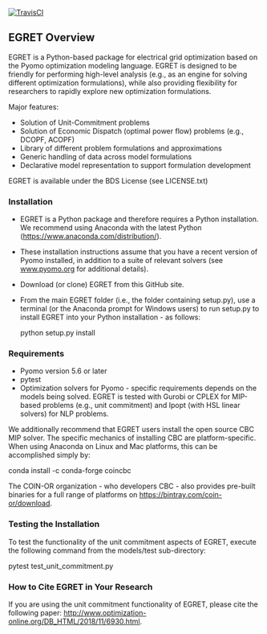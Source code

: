 [![TravisCI](https://travis-ci.com/grid-parity-exchange/Egret.svg?branch=master)](https://travis-ci.com/grid-parity-exchange/Egret)

## EGRET Overview

EGRET is a Python-based package for electrical grid optimization based on the Pyomo optimization modeling language. EGRET is designed to be friendly for performing high-level analysis (e.g., as an engine for solving different optimization formulations), while also providing flexibility for researchers to rapidly explore new optimization formulations.

Major features:
* Solution of Unit-Commitment problems
* Solution of Economic Dispatch (optimal power flow) problems (e.g., DCOPF, ACOPF)
* Library of different problem formulations and approximations
* Generic handling of data across model formulations
* Declarative model representation to support formulation development

EGRET is available under the BDS License (see LICENSE.txt)

### Installation

* EGRET is a Python package and therefore requires a Python installation. We recommend using Anaconda with the latest Python (https://www.anaconda.com/distribution/).
* These installation instructions assume that you have a recent version of Pyomo installed, in addition to a suite of relevant solvers (see www.pyomo.org for additional details).
* Download (or clone) EGRET from this GitHub site.
* From the main EGRET folder (i.e., the folder containing setup.py), use a terminal (or the Anaconda prompt for Windows users) to run setup.py to install EGRET into your Python installation - as follows:

   python setup.py install

### Requirements

* Pyomo version 5.6 or later
* pytest
* Optimization solvers for Pyomo - specific requirements depends on the models being solved. EGRET is tested with Gurobi or CPLEX for MIP-based problems (e.g., unit commitment) and Ipopt (with HSL linear solvers) for NLP problems.

We additionally recommend that EGRET users install the open source CBC MIP solver. The specific mechanics of installing CBC are platform-specific. When using Anaconda on Linux and Mac platforms, this can be accomplished simply by:

   conda install -c conda-forge coincbc

The COIN-OR organization - who developers CBC - also provides pre-built binaries for a full range of platforms on https://bintray.com/coin-or/download.

### Testing the Installation

To test the functionality of the unit commitment aspects of EGRET, execute the following command from the models/test sub-directory:

   pytest test_unit_commitment.py

### How to Cite EGRET in Your Research

If you are using the unit commitment functionality of EGRET, please cite the following paper: http://www.optimization-online.org/DB_HTML/2018/11/6930.html.












